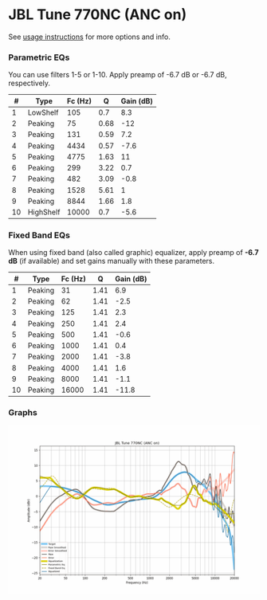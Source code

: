 # JBL Tune 770NC (ANC on)
See [usage instructions](https://github.com/jaakkopasanen/AutoEq#usage) for more options and info.

### Parametric EQs
You can use filters 1-5 or 1-10. Apply preamp of -6.7 dB or -6.7 dB, respectively.

|   # | Type      |   Fc (Hz) |    Q |   Gain (dB) |
|-----|-----------|-----------|------|-------------|
|   1 | LowShelf  |       105 | 0.7  |         8.3 |
|   2 | Peaking   |        75 | 0.68 |       -12   |
|   3 | Peaking   |       131 | 0.59 |         7.2 |
|   4 | Peaking   |      4434 | 0.57 |        -7.6 |
|   5 | Peaking   |      4775 | 1.63 |        11   |
|   6 | Peaking   |       299 | 3.22 |         0.7 |
|   7 | Peaking   |       482 | 3.09 |        -0.8 |
|   8 | Peaking   |      1528 | 5.61 |         1   |
|   9 | Peaking   |      8844 | 1.66 |         1.8 |
|  10 | HighShelf |     10000 | 0.7  |        -5.6 |

### Fixed Band EQs
When using fixed band (also called graphic) equalizer, apply preamp of **-6.7 dB** (if available) and set gains manually with these parameters.

|   # | Type    |   Fc (Hz) |    Q |   Gain (dB) |
|-----|---------|-----------|------|-------------|
|   1 | Peaking |        31 | 1.41 |         6.9 |
|   2 | Peaking |        62 | 1.41 |        -2.5 |
|   3 | Peaking |       125 | 1.41 |         2.3 |
|   4 | Peaking |       250 | 1.41 |         2.4 |
|   5 | Peaking |       500 | 1.41 |        -0.6 |
|   6 | Peaking |      1000 | 1.41 |         0.4 |
|   7 | Peaking |      2000 | 1.41 |        -3.8 |
|   8 | Peaking |      4000 | 1.41 |         1.6 |
|   9 | Peaking |      8000 | 1.41 |        -1.1 |
|  10 | Peaking |     16000 | 1.41 |       -11.8 |

### Graphs
![](./JBL%20Tune%20770NC%20(ANC%20on).png)
